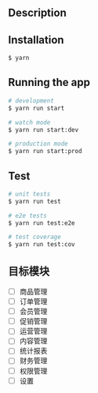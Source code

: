 
## Description

## Installation

```bash
$ yarn
```

## Running the app

```bash
# development
$ yarn run start

# watch mode
$ yarn run start:dev

# production mode
$ yarn run start:prod
```

## Test

```bash
# unit tests
$ yarn run test

# e2e tests
$ yarn run test:e2e

# test coverage
$ yarn run test:cov
```

## 目标模块
- [ ] 商品管理
- [ ] 订单管理
- [ ] 会员管理
- [ ] 促销管理
- [ ] 运营管理
- [ ] 内容管理
- [ ] 统计报表
- [ ] 财务管理
- [ ] 权限管理
- [ ] 设置
